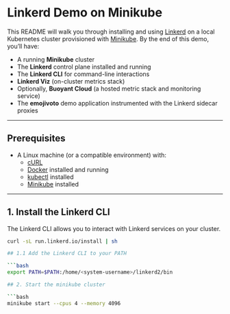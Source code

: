 # Linkerd Demo on Minikube

This README will walk you through installing and using [Linkerd](https://linkerd.io/) on a local Kubernetes cluster provisioned with [Minikube](https://minikube.sigs.k8s.io/docs/). By the end of this demo, you’ll have:

- A running **Minikube** cluster
- The **Linkerd** control plane installed and running
- The **Linkerd CLI** for command-line interactions
- **Linkerd Viz** (on-cluster metrics stack)
- Optionally, **Buoyant Cloud** (a hosted metric stack and monitoring service)
- The **emojivoto** demo application instrumented with the Linkerd sidecar proxies

---

## Prerequisites

- A Linux machine (or a compatible environment) with:
  - [cURL](https://curl.se/)
  - [Docker](https://docs.docker.com/get-docker/) installed and running
  - [kubectl](https://kubernetes.io/docs/tasks/tools/) installed
  - [Minikube](https://minikube.sigs.k8s.io/docs/start/) installed

---

## 1. Install the Linkerd CLI

The Linkerd CLI allows you to interact with Linkerd services on your cluster.

```bash
curl -sL run.linkerd.io/install | sh

## 1.1 Add the Linkerd CLI to your PATH

```bash
export PATH=$PATH:/home/<system-username>/linkerd2/bin

## 2. Start the minikube cluster

```bash
minikube start --cpus 4 --memory 4096

